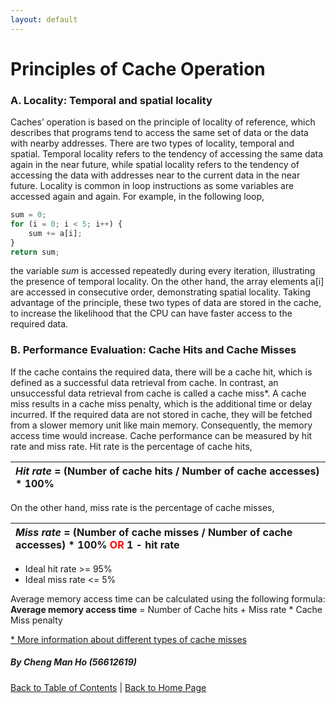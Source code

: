 ```yaml
---
layout: default
---
```


# Principles of Cache Operation

### A. Locality: Temporal and spatial locality

Caches’ operation is based on the principle of locality of reference, which describes that programs tend to access the same set of data or the data with nearby addresses. There are two types of locality, temporal and spatial. Temporal locality refers to the tendency of accessing the same data again in the near future, while spatial locality refers to the tendency of accessing  the data with addresses near to the current data in the near future. Locality is common in loop instructions as some variables are accessed again and again. For example, in the following loop,

```js
sum = 0;
for (i = 0; i < 5; i++) {
	sum += a[i];
}
return sum;
```

the variable _sum_ is accessed repeatedly during every iteration, illustrating the presence of temporal locality. On the other hand, the array elements a[i] are accessed in consecutive order, demonstrating spatial locality.
Taking advantage of the principle, these two types of data are stored in the cache, to increase the likelihood that the CPU can have faster access to the required data. 

### B. Performance Evaluation: Cache Hits and Cache Misses

If the cache contains the required data, there will be a cache hit, which is defined as a successful data retrieval from cache. In contrast, an unsuccessful data retrieval from cache is called a cache miss*. A cache miss results in a cache miss penalty, which is the additional time or delay incurred. If the required data are not stored in cache, they will be fetched from a slower memory unit like main memory. Consequently, the memory access time would increase.
Cache performance can be measured by hit rate and miss rate. Hit rate is the percentage of cache hits,

|_Hit rate_ =  (Number of cache hits / Number of cache accesses) * 100%|
|:-------------|

On the other hand, miss rate is the percentage of cache misses,

|_Miss rate_ =  (Number of cache misses / Number of cache accesses) * 100%  <span style="color: red;">OR</span>  1 - hit rate|
|:-------------|

- Ideal hit rate >= 95%
- Ideal miss rate <= 5% 

Average memory access time can be calculated using the following formula:
**Average memory access time** = Number of Cache hits + Miss rate * Cache Miss penalty

[* More information about different types of cache misses](https://www.hostinger.com/tutorials/cache-miss#What_Is_a_Cache_Miss)

##### By Cheng Man Ho (56612619)
  
[Back to Table of Contents](../table_of_contents.md) |
[Back to Home Page](../index.md)
